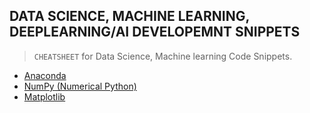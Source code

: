 ## DATA SCIENCE, MACHINE LEARNING, DEEPLEARNING/AI DEVELOPEMNT SNIPPETS

> `CHEATSHEET` for Data Science, Machine learning Code Snippets.

- [Anaconda](/anaconda.md)
- [NumPy (Numerical Python)](./NumPy/numpy.md)
- [Matplotlib](/Matplotlib/matplotlib.md)
